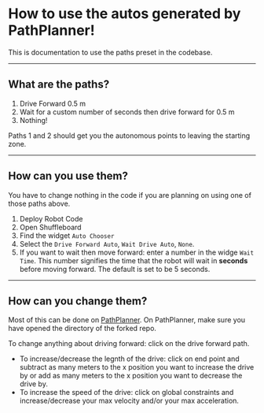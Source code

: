 # How to use the autos generated by PathPlanner!
This is documentation to use the paths preset in the codebase.

---
## What are the paths?
1. Drive Forward 0.5 m
2. Wait for a custom number of seconds then drive forward for 0.5 m
3. Nothing!

Paths 1 and 2 should get you the autonomous points to leaving the starting zone.

---
## How can you use them?
You have to change nothing in the code if you are planning on using one of those paths above.

1. Deploy Robot Code
2. Open Shuffleboard
3. Find the widget ```Auto Chooser```
4. Select the ```Drive Forward Auto```, ```Wait Drive Auto```, ```None```.
5. If you want to wait then move forward: enter a number in the widge ```Wait Time```. This number signifies the time that the robot will wait in __seconds__ before moving forward. The default is set to be 5 seconds.

---
## How can you change them?
Most of this can be done on [PathPlanner](https://pathplanner.dev/gui-getting-started.html). On PathPlanner, make sure you have opened the directory of the forked repo.

To change anything about driving forward: click on the drive forward path.

- To increase/decrease the legnth of the drive: click on end point and subtract as many meters to the x position you want to increase the drive by or add as many meters to the x position you want to decrease the drive by.
- To increase the speed of the drive: click on global constraints and increase/decrease your max velocity and/or your max acceleration.
